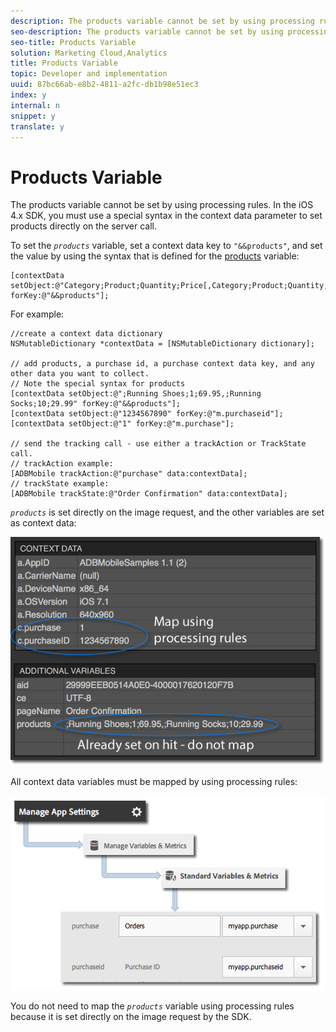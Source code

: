 ```yaml
---
description: The products variable cannot be set by using processing rules. In the iOS 4.x SDK, you must use a special syntax in the context data parameter to set products directly on the server call.
seo-description: The products variable cannot be set by using processing rules. In the iOS 4.x SDK, you must use a special syntax in the context data parameter to set products directly on the server call.
seo-title: Products Variable
solution: Marketing Cloud,Analytics
title: Products Variable
topic: Developer and implementation
uuid: 87bc66ab-e8b2-4811-a2fc-db1b98e51ec3
index: y
internal: n
snippet: y
translate: y
---
```


# Products Variable

The products variable cannot be set by using processing rules. In the iOS 4.x SDK, you must use a special syntax in the context data parameter to set products directly on the server call.

To set the *`products`* variable, set a context data key to `"&&products"`, and set the value by using the syntax that is defined for the [products](http://microsite.omniture.com/t2/help/en_US/sc/implement/?f=c_products) variable:

```
[contextData setObject:@"Category;Product;Quantity;Price[,Category;Product;Quantity;Price]" forKey:@"&&products"];
```

For example:

```
//create a context data dictionary 
NSMutableDictionary *contextData = [NSMutableDictionary dictionary]; 
 
// add products, a purchase id, a purchase context data key, and any other data you want to collect. 
// Note the special syntax for products 
[contextData setObject:@";Running Shoes;1;69.95,;Running Socks;10;29.99" forKey:@"&&products"]; 
[contextData setObject:@"1234567890" forKey:@"m.purchaseid"]; 
[contextData setObject:@"1" forKey:@"m.purchase"]; 
 
// send the tracking call - use either a trackAction or TrackState call. 
// trackAction example: 
[ADBMobile trackAction:@"purchase" data:contextData]; 
// trackState example: 
[ADBMobile trackState:@"Order Confirmation" data:contextData]; 

```

*`products`* is set directly on the image request, and the other variables are set as context data: 

![](assets/products-bloodhound.png)

All context data variables must be mapped by using processing rules: 

![](assets/map-products.png)

You do not need to map the *`products`* variable using processing rules because it is set directly on the image request by the SDK. 
